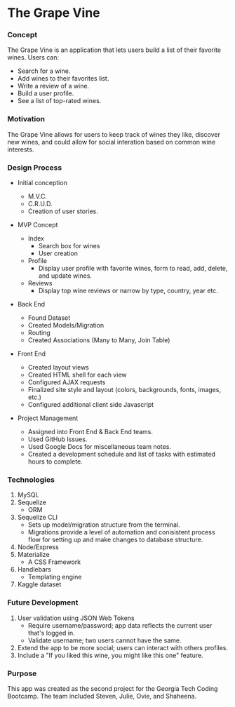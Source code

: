 # The Grape Vine

### Concept

The Grape Vine is an application that lets users build a list of their favorite wines. Users can: 

* Search for a wine.
* Add wines to their favorites list.
* Write a review of a wine.
* Build a user profile.
* See a list of top-rated wines.

### Motivation 

The Grape Vine allows for users to keep track of wines they like, discover new wines, and could allow for social interation based on common wine interests.

### Design Process

* Initial conception
	* M.V.C. 
	* C.R.U.D.
	* Creation of user stories.

* MVP Concept
	* Index
		* Search box for wines
		* User creation
	* Profile
		* Display user profile with favorite wines, form to read, add, delete, and update wines.
	* Reviews
		* Display top wine reviews or narrow by type, country, year etc.

* Back End
	* Found Dataset 
	* Created Models/Migration
	* Routing
	* Created Associations (Many to Many, Join Table)

* Front End

	* Created layout views
	* Created HTML shell for each view
	* Configured AJAX requests
	* Finalized site style and layout (colors, backgrounds, fonts, images, etc.)
	* Configured additional client side Javascript

* Project Management

	* Assigned into Front End & Back End teams.
	* Used GitHub Issues.
	* Used Google Docs for miscellaneous team notes.
	* Created a development schedule and list of tasks with estimated hours to complete.
	
### Technologies

1. MySQL
2. Sequelize
	* ORM 
3. Sequelize CLI
	* Sets up model/migration structure from the terminal.
	* Migrations provide a level of automation and conisistent process flow for setting up and make changes to database structure. 
2. Node/Express
3. Materialize
	* A CSS Framework 
4. Handlebars
	* Templating engine
6. Kaggle dataset

### Future Development

1. User validation using JSON Web Tokens
	* Require username/password; app data reflects the current user that's logged in.
	* Validate username; two users cannot have the same.
2. Extend the app to be more social; users can interact with others profiles.
3. Include a "If you liked this wine, you might like this one" feature.

### Purpose

This app was created as the second project for the Georgia Tech Coding Bootcamp. The team included Steven, Julie, Ovie, and Shaheena.